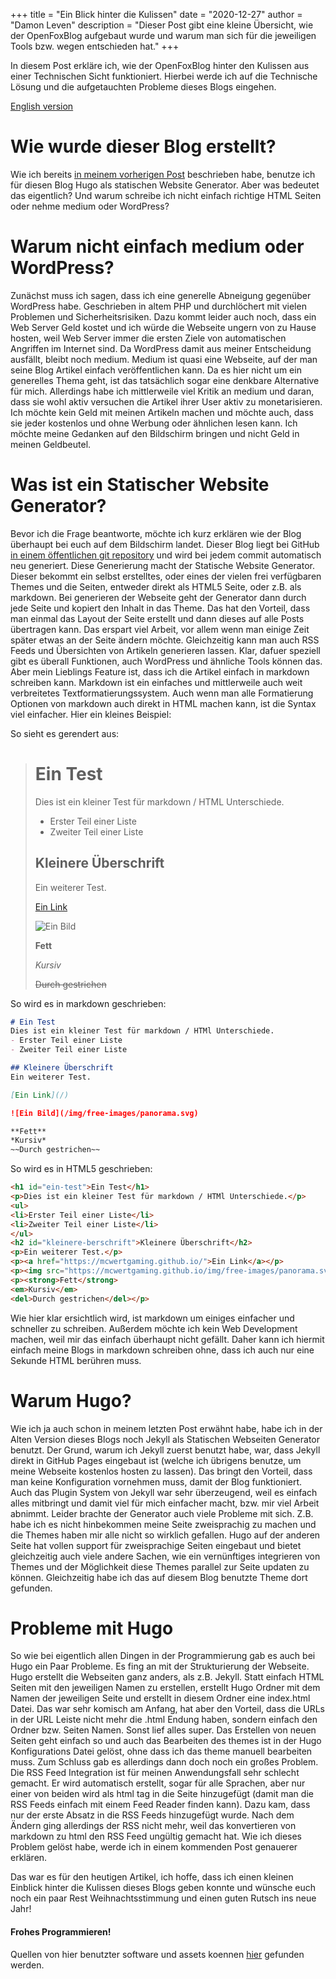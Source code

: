 +++
title = "Ein Blick hinter die Kulissen"
date = "2020-12-27"
author = "Damon Leven"
description = "Dieser Post gibt eine kleine Übersicht, wie der OpenFoxBlog aufgebaut wurde und warum man sich für die jeweiligen Tools bzw. wegen entschieden hat."
+++

In diesem Post erkläre ich, wie der OpenFoxBlog hinter den Kulissen aus einer Technischen Sicht funktioniert. Hierbei werde ich auf die Technische Lösung und die aufgetauchten Probleme dieses Blogs eingehen. 

[English version](/2020/a-look-behind-the-scenes/)

# Wie wurde dieser Blog erstellt?
Wie ich bereits [in meinem vorherigen Post](/de/2020/einführung/#wie-kam-es-zu-diesem-blog) beschrieben habe, benutze ich für diesen Blog Hugo als statischen Website Generator. Aber was bedeutet das eigentlich? Und warum schreibe ich nicht einfach richtige HTML Seiten oder nehme medium oder WordPress? 

# Warum nicht einfach medium oder WordPress?
Zunächst muss ich sagen, dass ich eine generelle Abneigung gegenüber WordPress habe. Geschrieben in altem PHP und durchlöchert mit vielen Problemen und Sicherheitsrisiken. Dazu kommt leider auch noch, dass ein Web Server Geld kostet und ich würde die Webseite ungern von zu Hause hosten, weil Web Server immer die ersten Ziele von automatischen Angriffen im Internet sind. Da WordPress damit aus meiner Entscheidung ausfällt, bleibt noch medium. Medium ist quasi eine Webseite, auf der man seine Blog Artikel einfach veröffentlichen kann. Da es hier nicht um ein generelles Thema geht, ist das tatsächlich sogar eine denkbare Alternative für mich. Allerdings habe ich mittlerweile viel Kritik an medium und daran, dass sie wohl aktiv versuchen die Artikel ihrer User aktiv zu monetarisieren. Ich möchte kein Geld mit meinen Artikeln machen und möchte auch, dass sie jeder kostenlos und ohne Werbung oder ähnlichen lesen kann. Ich möchte meine Gedanken auf den Bildschirm bringen und nicht Geld in meinen Geldbeutel. 

# Was ist ein Statischer Website Generator?
Bevor ich die Frage beantworte, möchte ich kurz erklären wie der Blog überhaupt bei euch auf dem Bildschirm landet. Dieser Blog liegt bei GitHub [in einem öffentlichen git repository](https://github.com/MCWertGaming/mcwertgaming.github.io) und wird bei jedem commit automatisch neu generiert. Diese Generierung macht der Statische Website Generator. Dieser bekommt ein selbst erstelltes, oder eines der vielen frei verfügbaren Themes und die Seiten, entweder direkt als HTML5 Seite, oder z.B. als markdown. Bei generieren der Webseite geht der Generator dann durch jede Seite und kopiert den Inhalt in das Theme. Das hat den Vorteil, dass man einmal das Layout der Seite erstellt und dann dieses auf alle Posts übertragen kann. Das erspart viel Arbeit, vor allem wenn man einige Zeit später etwas an der Seite ändern möchte. Gleichzeitig kann man auch RSS Feeds und Übersichten von Artikeln generieren lassen. Klar, dafuer speziell gibt es überall Funktionen, auch WordPress und ähnliche Tools können das.
Aber mein Lieblings Feature ist, dass ich die Artikel einfach in markdown schreiben kann. Markdown ist ein einfaches und mittlerweile auch weit verbreitetes Textformatierungssystem. Auch wenn man alle Formatierung Optionen von markdown auch direkt in HTML machen kann, ist die Syntax viel einfacher. Hier ein kleines Beispiel:

So sieht es gerendert aus:

> # Ein Test
> Dies ist ein kleiner Test für markdown / HTML Unterschiede.
> - Erster Teil einer Liste
> - Zweiter Teil einer Liste
> 
> ## Kleinere Überschrift
> Ein weiterer Test.
> 
> [Ein Link](/)
> 
> ![Ein Bild](/img/free-images/panorama.svg)
> 
> **Fett**
>
> *Kursiv*
>
> ~~Durch gestrichen~~

So wird es in markdown geschrieben:

```markdown
# Ein Test
Dies ist ein kleiner Test für markdown / HTMl Unterschiede.
- Erster Teil einer Liste
- Zweiter Teil einer Liste

## Kleinere Überschrift
Ein weiterer Test.

[Ein Link](/)

![Ein Bild](/img/free-images/panorama.svg)

**Fett**
*Kursiv*
~~Durch gestrichen~~
```

So wird es in HTML5 geschrieben:

```html
<h1 id="ein-test">Ein Test</h1>
<p>Dies ist ein kleiner Test für markdown / HTMl Unterschiede.</p>
<ul>
<li>Erster Teil einer Liste</li>
<li>Zweiter Teil einer Liste</li>
</ul>
<h2 id="kleinere-berschrift">Kleinere Überschrift</h2>
<p>Ein weiterer Test.</p>
<p><a href="https://mcwertgaming.github.io/">Ein Link</a></p>
<p><img src="https://mcwertgaming.github.io/img/free-images/panorama.svg" alt="Ein Bild"></p>
<p><strong>Fett</strong>
<em>Kursiv</em>
<del>Durch gestrichen</del></p>
```

Wie hier klar ersichtlich wird, ist markdown um einiges einfacher und schneller zu schreiben. Außerdem möchte ich kein Web Development machen, weil mir das einfach überhaupt nicht gefällt. Daher kann ich hiermit einfach meine Blogs in markdown schreiben ohne, dass ich auch nur eine Sekunde HTML berühren muss.

# Warum Hugo?
Wie ich ja auch schon in meinem letzten Post erwähnt habe, habe ich in der Alten Version dieses Blogs noch Jekyll als Statischen Webseiten Generator benutzt. Der Grund, warum ich Jekyll zuerst benutzt habe, war, dass Jekyll direkt in GitHub Pages eingebaut ist (welche ich übrigens benutze, um meine Webseite kostenlos hosten zu lassen). Das bringt den Vorteil, dass man keine Konfiguration vornehmen muss, damit der Blog funktioniert. Auch das Plugin System von Jekyll war sehr überzeugend, weil es einfach alles mitbringt und damit viel für mich einfacher macht, bzw. mir viel Arbeit abnimmt. Leider brachte der Generator auch viele Probleme mit sich. Z.B. habe ich es nicht hinbekommen meine Seite zweisprachig zu machen und die Themes haben mir alle nicht so wirklich gefallen.
Hugo auf der anderen Seite hat vollen support für zweisprachige Seiten eingebaut und bietet gleichzeitig auch viele andere Sachen, wie ein vernünftiges integrieren von Themes und der Möglichkeit diese Themes parallel zur Seite updaten zu können. Gleichzeitig habe ich das auf diesem Blog benutzte Theme dort gefunden.

# Probleme mit Hugo
So wie bei eigentlich allen Dingen in der Programmierung gab es auch bei Hugo ein Paar Probleme. Es fing an mit der Strukturierung der Webseite. Hugo erstellt die Webseiten ganz anders, als z.B. Jekyll.
Statt einfach HTML Seiten mit den jeweiligen Namen zu erstellen, erstellt Hugo Ordner mit dem Namen der jeweiligen Seite und erstellt in diesem Ordner eine index.html Datei. Das war sehr komisch am Anfang, hat aber den Vorteil, dass die URLs in der URL Leiste nicht mehr die .html Endung haben, sondern einfach den Ordner bzw. Seiten Namen.
Sonst lief alles super. Das Erstellen von neuen Seiten geht einfach so und auch das Bearbeiten des themes ist in der Hugo Konfigurations Datei gelöst, ohne dass ich das theme manuell bearbeiten muss.
Zum Schluss gab es allerdings dann doch noch ein großes Problem. Die RSS Feed Integration ist für meinen Anwendungsfall sehr schlecht gemacht. Er wird automatisch erstellt, sogar für alle Sprachen, aber nur einer von beiden wird als html tag in die Seite hinzugefügt (damit man die RSS Feeds einfach mit einem Feed Reader finden kann). Dazu kam, dass nur der erste Absatz in die RSS Feeds hinzugefügt wurde. Nach dem Ändern ging allerdings der RSS nicht mehr, weil das konvertieren von markdown zu html den RSS Feed ungültig gemacht hat. Wie ich dieses Problem gelöst habe, werde ich in einem kommenden Post genauerer erklären.

Das war es für den heutigen Artikel, ich hoffe, dass ich einen kleinen Einblick hinter die Kulissen dieses Blogs geben konnte und wünsche euch noch ein paar Rest Weihnachtsstimmung und einen guten Rutsch ins neue Jahr! 

#### Frohes Programmieren!

Quellen von hier benutzter software und assets koennen [hier](/de/über-mich/#in-dieser-seite-verwendete-software) gefunden werden.
